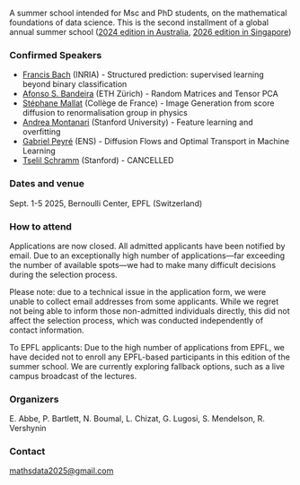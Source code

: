 A summer school intended for Msc and PhD students, on the mathematical foundations of data science.  This is the second installment of a global annual summer school ([2024 edition in Australia](https://maths.anu.edu.au/news-events/events/annual-graduate-school-mathematical-aspects-data-science), [2026 edition in Singapore](https://ims.nus.edu.sg/events/ss_datascience2026/))

### Confirmed Speakers
- [Francis Bach](https://www.di.ens.fr/~fbach/) (INRIA) - Structured prediction: supervised learning beyond binary classification
- [Afonso S. Bandeira](https://people.math.ethz.ch/~abandeira/) (ETH Zürich) - Random Matrices and Tensor PCA
- [Stéphane Mallat](https://www.di.ens.fr/~mallat/mallat.html) (Collège de France) - Image Generation from score diffusion to renormalisation group in physics
- [Andrea Montanari](https://web.stanford.edu/~montanar/) (Stanford University) - Feature learning and overfitting
- [Gabriel Peyré](https://www.gpeyre.com/) (ENS) - Diffusion Flows and Optimal Transport in Machine Learning
- [Tselil Schramm](https://tselilschramm.org/) (Stanford) - CANCELLED

### Dates and venue
Sept. 1-5 2025, Bernoulli Center, EPFL (Switzerland)

### How to attend
Applications are now closed. All admitted applicants have been notified by email. Due to an exceptionally high number of applications—far exceeding the number of available spots—we had to make many difficult decisions during the selection process.

Please note: due to a technical issue in the application form, we were unable to collect email addresses from some applicants. While we regret not being able to inform those non-admitted individuals directly, this did not affect the selection process, which was conducted independently of contact information.

To EPFL applicants: Due to the high number of applications from EPFL, we have decided not to enroll any EPFL-based participants in this edition of the summer school. We are currently exploring fallback options, such as a live campus broadcast of the lectures.

### Organizers
E. Abbe, P. Bartlett, N. Boumal, L. Chizat, G. Lugosi, S. Mendelson, R. Vershynin

### Contact
mathsdata2025@gmail.com
